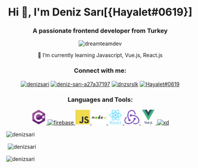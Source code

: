 <h1 align="center">Hi 👋, I'm Deniz Sarı[{Hayalet#0619}]</h1>
<h3 align="center">A passionate frontend developer from Turkey</h3>

<p align="center"> <img src="https://komarev.com/ghpvc/?username=dreamteamdev&label=Profile%20views&color=0e75b6&style=flat" alt="dreamteamdev" /> </p>

<p align="center">🌱 I’m currently learning Javascript, Vue.js, React.js</p>

<h3 align="center">Connect with me:</h3>
<p align="center">
<a href="https://dev.to/denizsari" target="blank"><img align="center" src="https://raw.githubusercontent.com/rahuldkjain/github-profile-readme-generator/master/src/images/icons/Social/devto.svg" alt="denizsari" height="30" width="40" /></a>
<a href="https://linkedin.com/in/deniz-sarı-a27a37197" target="blank"><img align="center" src="https://raw.githubusercontent.com/rahuldkjain/github-profile-readme-generator/master/src/images/icons/Social/linked-in-alt.svg" alt="deniz-sarı-a27a37197" height="30" width="40" /></a>
<a href="https://instagram.com/dnzsrslk" target="blank"><img align="center" src="https://raw.githubusercontent.com/rahuldkjain/github-profile-readme-generator/master/src/images/icons/Social/instagram.svg" alt="dnzsrslk" height="30" width="40" /></a>
<a href="https://discord.gg/Hayalet#0619" target="blank"><img align="center" src="https://raw.githubusercontent.com/rahuldkjain/github-profile-readme-generator/master/src/images/icons/Social/discord.svg" alt="Hayalet#0619" height="30" width="40" /></a>
</p>

<h3 align="center">Languages and Tools:</h3>
<p align="center"> <a href="https://www.w3schools.com/cs/" target="_blank" rel="noreferrer"> <img src="https://raw.githubusercontent.com/devicons/devicon/master/icons/csharp/csharp-original.svg" alt="csharp" width="40" height="40"/> </a> <a href="https://firebase.google.com/" target="_blank" rel="noreferrer"> <img src="https://www.vectorlogo.zone/logos/firebase/firebase-icon.svg" alt="firebase" width="40" height="40"/> </a> <a href="https://developer.mozilla.org/en-US/docs/Web/JavaScript" target="_blank" rel="noreferrer"> <img src="https://raw.githubusercontent.com/devicons/devicon/master/icons/javascript/javascript-original.svg" alt="javascript" width="40" height="40"/> </a> <a href="https://nodejs.org" target="_blank" rel="noreferrer"> <img src="https://raw.githubusercontent.com/devicons/devicon/master/icons/nodejs/nodejs-original-wordmark.svg" alt="nodejs" width="40" height="40"/> </a> <a href="https://reactjs.org/" target="_blank" rel="noreferrer"> <img src="https://raw.githubusercontent.com/devicons/devicon/master/icons/react/react-original-wordmark.svg" alt="react" width="40" height="40"/> </a> <a href="https://redux.js.org" target="_blank" rel="noreferrer"> <img src="https://raw.githubusercontent.com/devicons/devicon/master/icons/redux/redux-original.svg" alt="redux" width="40" height="40"/> </a> <a href="https://vuejs.org/" target="_blank" rel="noreferrer"> <img src="https://raw.githubusercontent.com/devicons/devicon/master/icons/vuejs/vuejs-original-wordmark.svg" alt="vuejs" width="40" height="40"/> </a> <a href="https://www.adobe.com/products/xd.html" target="_blank" rel="noreferrer"> <img src="https://cdn.worldvectorlogo.com/logos/adobe-xd.svg" alt="xd" width="40" height="40"/> </a> </p>

<p><img align="center" src="https://github-readme-stats.vercel.app/api/top-langs?username=denizsari&show_icons=true&locale=en&layout=compact" alt="denizsari" /></p>

<p>&nbsp;<img align="center" src="https://github-readme-stats.vercel.app/api?username=denizsari&show_icons=true&locale=en" alt="denizsari" /></p>

<p><img align="center" src="https://github-readme-streak-stats.herokuapp.com/?user=denizsari&" alt="denizsari" /></p>
